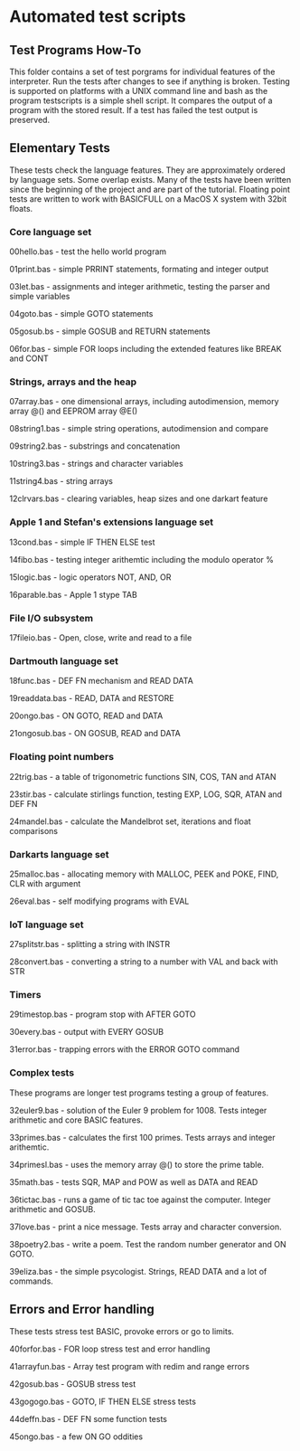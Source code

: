 # Automated test scripts

## Test Programs How-To 

This folder contains a set of test porgrams for individual features of the interpreter. Run the tests after changes to see if anything is broken. Testing is supported on platforms with a UNIX command line and bash as the program testscripts is a simple shell script. It compares the output of a program with the stored result. If a test has failed the test output is preserved. 

## Elementary Tests 

These tests check the language features. They are approximately ordered by language sets. Some overlap exists. Many of the tests have been written since the beginning of the project and are part of the tutorial. Floating point tests are written to work with BASICFULL on a MacOS X system with 32bit floats. 

### Core language set

00hello.bas - test the hello world program

01print.bas - simple PRRINT statements, formating and integer output

03let.bas - assignments and integer arithmetic, testing the parser and simple variables

04goto.bas - simple GOTO statements

05gosub.bs - simple GOSUB and RETURN statements

06for.bas - simple FOR loops including the extended features like BREAK and CONT 

### Strings, arrays and the heap

07array.bas - one dimensional arrays, including autodimension, memory array @() and EEPROM array @E()

08string1.bas - simple string operations, autodimension and compare

09string2.bas - substrings and concatenation

10string3.bas - strings and character variables

11string4.bas - string arrays 

12clrvars.bas - clearing variables, heap sizes and one darkart feature 

### Apple 1 and Stefan's extensions language set

13cond.bas - simple IF THEN ELSE test

14fibo.bas - testing integer arithemtic including the modulo operator % 

15logic.bas - logic operators NOT, AND, OR

16parable.bas - Apple 1 stype TAB

### File I/O subsystem

17fileio.bas - Open, close, write and read to a file 

### Dartmouth language set

18func.bas - DEF FN mechanism and READ DATA

19readdata.bas - READ, DATA and RESTORE

20ongo.bas - ON GOTO, READ and DATA

21ongosub.bas - ON GOSUB, READ and DATA

### Floating point numbers

22trig.bas - a table of trigonometric functions SIN, COS, TAN and ATAN

23stir.bas - calculate stirlings function, testing EXP, LOG, SQR, ATAN and DEF FN

24mandel.bas - calculate the Mandelbrot set, iterations and float comparisons 

### Darkarts language set 

25malloc.bas - allocating memory with MALLOC, PEEK and POKE, FIND, CLR with argument

26eval.bas - self modifying programs with EVAL

### IoT language set

27splitstr.bas - splitting a string with INSTR

28convert.bas - converting a string to a number with VAL and back with STR

### Timers 

29timestop.bas - program stop with AFTER GOTO

30every.bas - output with EVERY GOSUB

31error.bas - trapping errors with the ERROR GOTO command

### Complex tests

These programs are longer test programs testing a group of features. 

32euler9.bas - solution of the Euler 9 problem for 1008. Tests integer arithmetic and core BASIC features.

33primes.bas - calculates the first 100 primes. Tests arrays and integer arithemtic.

34primesl.bas - uses the memory array @() to store the prime table. 

35math.bas - tests SQR, MAP and POW as well as DATA and READ

36tictac.bas - runs a game of tic tac toe against the computer. Integer arithmetic and GOSUB.

37love.bas - print a nice message. Tests array and character conversion.

38poetry2.bas - write a poem. Test the random number generator and ON GOTO.

39eliza.bas - the simple psycologist. Strings, READ DATA and a lot of commands.

## Errors and Error handling

These tests stress test BASIC, provoke errors or go to limits.

40forfor.bas - FOR loop stress test and error handling 

41arrayfun.bas - Array test program with redim and range errors

42gosub.bas - GOSUB stress test

43gogogo.bas - GOTO, IF THEN ELSE stress tests

44deffn.bas - DEF FN some function tests 

45ongo.bas - a few ON GO oddities









